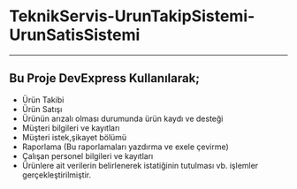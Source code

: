 # TeknikServis-UrunTakipSistemi-UrunSatisSistemi
***
## Bu Proje DevExpress Kullanılarak;
* Ürün Takibi
* Ürün Satışı
* Ürünün arızalı olması durumunda ürün kaydı ve desteği
* Müşteri bilgileri ve kayıtları
* Müşteri istek,şikayet bölümü
* Raporlama (Bu raporlamaları yazdırma ve exele çevirme)
* Çalışan personel bilgileri ve kayıtları
* Ürünlere ait verilerin belirlenerek istatiğinin tutulması
vb. işlemler gerçekleştirilmiştir.
